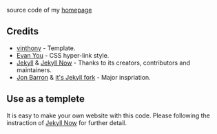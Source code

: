 source code of my [homepage](https://yunkangtao.github.io/)

## Credits
- [vinthony](https://github.com/vinthony/academic) - Template.
- [Evan You](https://evanyou.me/) - CSS hyper-link style.
- [Jekyll](https://github.com/jekyll/jekyll) & [Jekyll Now](https://github.com/barryclark/jekyll-now) - Thanks to its creators, contributors and maintainers.
- [Jon Barron](https://jonbarron.info/) & [it's Jekyll fork](https://github.com/leonidk/new_website) - Major inspriation.


## Use as a templete

It is easy to make your own website with this code. Please following the instraction of [Jekyll Now](https://github.com/barryclark/jekyll-now) for further detail.
